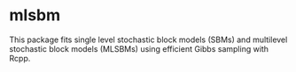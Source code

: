 # mlsbm

This package fits single level stochastic block models (SBMs) and multilevel stochastic block models (MLSBMs) using efficient Gibbs sampling with Rcpp. 